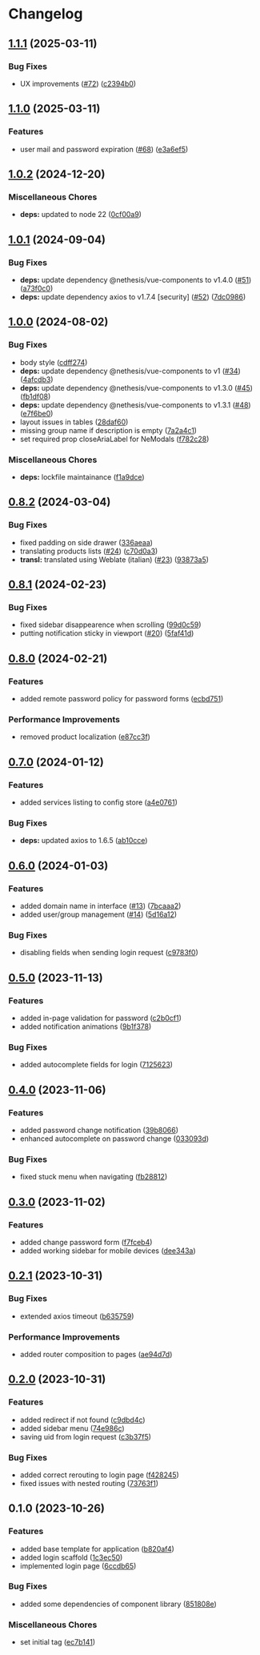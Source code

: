 # Changelog

## [1.1.1](https://github.com/NethServer/ns8-user-manager/compare/v1.1.0...v1.1.1) (2025-03-11)


### Bug Fixes

* UX improvements ([#72](https://github.com/NethServer/ns8-user-manager/issues/72)) ([c2394b0](https://github.com/NethServer/ns8-user-manager/commit/c2394b0ff39b62f94c25ef1a34f54ecab5b2b2ec))

## [1.1.0](https://github.com/NethServer/ns8-user-manager/compare/v1.0.2...v1.1.0) (2025-03-11)


### Features

* user mail and password expiration ([#68](https://github.com/NethServer/ns8-user-manager/issues/68)) ([e3a6ef5](https://github.com/NethServer/ns8-user-manager/commit/e3a6ef55131f5f44c0b6d51fd5e8523f44e4197c))

## [1.0.2](https://github.com/NethServer/ns8-user-manager/compare/v1.0.1...v1.0.2) (2024-12-20)


### Miscellaneous Chores

* **deps:** updated to node 22 ([0cf00a9](https://github.com/NethServer/ns8-user-manager/commit/0cf00a9f514fc4223565f2c792d1b68343545e24))

## [1.0.1](https://github.com/NethServer/ns8-user-manager/compare/v1.0.0...v1.0.1) (2024-09-04)


### Bug Fixes

* **deps:** update dependency @nethesis/vue-components to v1.4.0 ([#51](https://github.com/NethServer/ns8-user-manager/issues/51)) ([a73f0c0](https://github.com/NethServer/ns8-user-manager/commit/a73f0c04d431a158676a360900db28308c4c5b7a))
* **deps:** update dependency axios to v1.7.4 [security] ([#52](https://github.com/NethServer/ns8-user-manager/issues/52)) ([7dc0986](https://github.com/NethServer/ns8-user-manager/commit/7dc09862f3b2f92638d9d94e02ec2a041497e70e))

## [1.0.0](https://github.com/NethServer/ns8-user-manager/compare/v0.8.2...v1.0.0) (2024-08-02)


### Bug Fixes

* body style ([cdff274](https://github.com/NethServer/ns8-user-manager/commit/cdff274c062b31a004a1959db768a7ffff03807d))
* **deps:** update dependency @nethesis/vue-components to v1 ([#34](https://github.com/NethServer/ns8-user-manager/issues/34)) ([4afcdb3](https://github.com/NethServer/ns8-user-manager/commit/4afcdb30cf5fa13a60e88da7e53f32670b866834))
* **deps:** update dependency @nethesis/vue-components to v1.3.0 ([#45](https://github.com/NethServer/ns8-user-manager/issues/45)) ([fb1df08](https://github.com/NethServer/ns8-user-manager/commit/fb1df08986b12b9fb989a395e4e67c19adc3460c))
* **deps:** update dependency @nethesis/vue-components to v1.3.1 ([#48](https://github.com/NethServer/ns8-user-manager/issues/48)) ([e7f6be0](https://github.com/NethServer/ns8-user-manager/commit/e7f6be0b4d1a7f083c024153a8f50dee595d1172))
* layout issues in tables ([28daf60](https://github.com/NethServer/ns8-user-manager/commit/28daf60b6662e166660723646aa375b0b4aec447))
* missing group name if description is empty ([7a2a4c1](https://github.com/NethServer/ns8-user-manager/commit/7a2a4c1c137369a9e068e46379dc5f85550c6981))
* set required prop closeAriaLabel for NeModals ([f782c28](https://github.com/NethServer/ns8-user-manager/commit/f782c285dd96efcc2cbb20f8be5f3fc15547a8a1))


### Miscellaneous Chores

* **deps:** lockfile maintainance ([f1a9dce](https://github.com/NethServer/ns8-user-manager/commit/f1a9dce00b68e48897dc3832399f875233cc53fa))

## [0.8.2](https://github.com/NethServer/ns8-user-manager/compare/v0.8.1...v0.8.2) (2024-03-04)


### Bug Fixes

* fixed padding on side drawer ([336aeaa](https://github.com/NethServer/ns8-user-manager/commit/336aeaa1c93832df6307563cd597d98717d1e6bb))
* translating products lists ([#24](https://github.com/NethServer/ns8-user-manager/issues/24)) ([c70d0a3](https://github.com/NethServer/ns8-user-manager/commit/c70d0a30d1574d6251d892a6296393d231d32438))
* **transl:** translated using Weblate (italian) ([#23](https://github.com/NethServer/ns8-user-manager/issues/23)) ([93873a5](https://github.com/NethServer/ns8-user-manager/commit/93873a5cbba0db79c2ce477d74fd00d12c566a6b))

## [0.8.1](https://github.com/NethServer/ns8-user-manager/compare/v0.8.0...v0.8.1) (2024-02-23)


### Bug Fixes

* fixed sidebar disappearence when scrolling ([99d0c59](https://github.com/NethServer/ns8-user-manager/commit/99d0c590e3b7fd2f2f374f0f2a014ff5623da534))
* putting notification sticky in viewport ([#20](https://github.com/NethServer/ns8-user-manager/issues/20)) ([5faf41d](https://github.com/NethServer/ns8-user-manager/commit/5faf41de96a3f6ac87834858ea2ac5b976f2963d))

## [0.8.0](https://github.com/NethServer/ns8-user-manager/compare/v0.7.0...v0.8.0) (2024-02-21)


### Features

* added remote password policy for password forms ([ecbd751](https://github.com/NethServer/ns8-user-manager/commit/ecbd751bf2774e156296790ebeb20b3001958458))


### Performance Improvements

* removed product localization ([e87cc3f](https://github.com/NethServer/ns8-user-manager/commit/e87cc3f96889f3f5a93f7c8e3511e615c52c4055))

## [0.7.0](https://github.com/NethServer/ns8-user-manager/compare/v0.6.0...v0.7.0) (2024-01-12)


### Features

* added services listing to config store ([a4e0761](https://github.com/NethServer/ns8-user-manager/commit/a4e076176cf11519e0118171dcda8b8b43e4a0bf))


### Bug Fixes

* **deps:** updated axios to 1.6.5 ([ab10cce](https://github.com/NethServer/ns8-user-manager/commit/ab10cced0f9829a191729e2885bea4e3b7c6ca0d))

## [0.6.0](https://github.com/NethServer/ns8-user-manager/compare/v0.5.0...v0.6.0) (2024-01-03)


### Features

* added domain name in interface ([#13](https://github.com/NethServer/ns8-user-manager/issues/13)) ([7bcaaa2](https://github.com/NethServer/ns8-user-manager/commit/7bcaaa216324a82e3103d4d46721b9be9aaf6c04))
* added user/group management ([#14](https://github.com/NethServer/ns8-user-manager/issues/14)) ([5d16a12](https://github.com/NethServer/ns8-user-manager/commit/5d16a123752bf323fcfd49872dbf0b35ed53c918))


### Bug Fixes

* disabling fields when sending login request ([c9783f0](https://github.com/NethServer/ns8-user-manager/commit/c9783f00cb4e89b10e4fe8f95eebbaeab85557ae))

## [0.5.0](https://github.com/NethServer/ns8-user-manager/compare/v0.4.0...v0.5.0) (2023-11-13)


### Features

* added in-page validation for password ([c2b0cf1](https://github.com/NethServer/ns8-user-manager/commit/c2b0cf1d9be6cd752984f57878dde69b8606ed3c))
* added notification animations ([9b1f378](https://github.com/NethServer/ns8-user-manager/commit/9b1f378c10566665390cccd9bc93e72a0fedad46))


### Bug Fixes

* added autocomplete fields for login ([7125623](https://github.com/NethServer/ns8-user-manager/commit/712562388edcd1a6ae459d5df31c266f2a6167fe))

## [0.4.0](https://github.com/NethServer/ns8-user-manager/compare/v0.3.0...v0.4.0) (2023-11-06)


### Features

* added password change notification ([39b8066](https://github.com/NethServer/ns8-user-manager/commit/39b80668320cb1ac2f06deedfd9c32e7a42f83c7))
* enhanced autocomplete on password change ([033093d](https://github.com/NethServer/ns8-user-manager/commit/033093dece8362cca3e0649652823c96c5f9ec98))


### Bug Fixes

* fixed stuck menu when navigating ([fb28812](https://github.com/NethServer/ns8-user-manager/commit/fb2881262ea986f615b79e14b8f8fda74e260ddb))

## [0.3.0](https://github.com/NethServer/ns8-user-manager/compare/v0.2.1...v0.3.0) (2023-11-02)


### Features

* added change password form ([f7fceb4](https://github.com/NethServer/ns8-user-manager/commit/f7fceb43746244170ce40fae7e2e8de20fda1709))
* added working sidebar for mobile devices ([dee343a](https://github.com/NethServer/ns8-user-manager/commit/dee343a55ca175199616ba164b38fe442a130d26))

## [0.2.1](https://github.com/NethServer/ns8-user-manager/compare/v0.2.0...v0.2.1) (2023-10-31)


### Bug Fixes

* extended axios timeout ([b635759](https://github.com/NethServer/ns8-user-manager/commit/b635759d2e86525b1e584d6653a5a2d6af9b9cf9))


### Performance Improvements

* added router composition to pages ([ae94d7d](https://github.com/NethServer/ns8-user-manager/commit/ae94d7dd7b802c70f773e0f1201cc7a35e3a63ad))

## [0.2.0](https://github.com/NethServer/ns8-user-manager/compare/v0.1.0...v0.2.0) (2023-10-31)


### Features

* added redirect if not found ([c9dbd4c](https://github.com/NethServer/ns8-user-manager/commit/c9dbd4c8273d96bbd687360391febd9973f32c97))
* added sidebar menu ([74e986c](https://github.com/NethServer/ns8-user-manager/commit/74e986c9d86db73fc170c17dc0ea6c1c5d678daf))
* saving uid from login request ([c3b37f5](https://github.com/NethServer/ns8-user-manager/commit/c3b37f5d052a5098bdac05af3304428abfb6b07f))


### Bug Fixes

* added correct rerouting to login page ([f428245](https://github.com/NethServer/ns8-user-manager/commit/f4282450c478c2382aa362110b2d464595af8f3e))
* fixed issues with nested routing ([73763f1](https://github.com/NethServer/ns8-user-manager/commit/73763f1ca0318ef778488c00a8e96bcbfeaff2c7))

## 0.1.0 (2023-10-26)


### Features

* added base template for application ([b820af4](https://github.com/Tbaile/ns8-user-manager/commit/b820af4192c6f335e4e8a1ad63de39ef08fc2419))
* added login scaffold ([1c3ec50](https://github.com/Tbaile/ns8-user-manager/commit/1c3ec5008468549e84fa8e791bdcbf6083919d0e))
* implemented login page ([6ccdb65](https://github.com/Tbaile/ns8-user-manager/commit/6ccdb6594ff390e7a5614b85e9cb453f6c6f7850))


### Bug Fixes

* added some dependencies of component library ([851808e](https://github.com/Tbaile/ns8-user-manager/commit/851808ed63bdb359611a04f2d62c03f7c3920b09))


### Miscellaneous Chores

* set initial tag ([ec7b141](https://github.com/Tbaile/ns8-user-manager/commit/ec7b14118f9e6abbc909d6825c9ebcf261c0a9d0))
